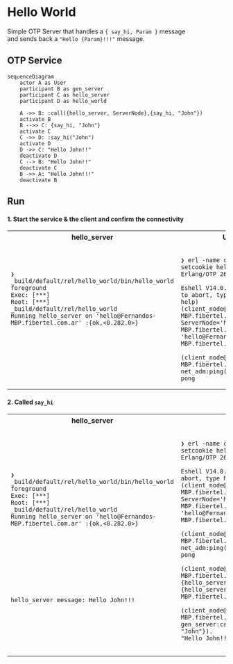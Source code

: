 Hello World
=====

Simple OTP Server that handles a `{ say_hi, Param }` message  
and sends back a  `"Hello {Param}!!!"` message.

OTP Service
---


```mermaid
sequenceDiagram
    actor A as User
    participant B as gen_server
    participant C as hello_server
    participant D as hello_world

    A ->> B: :call({hello_server, ServerNode},{say_hi, "John"})
    activate B
    B -->> C: {say_hi, "John"}
    activate C  
    C ->> D: :say_hi("John")
    activate D
    D ->> C: "Hello John!!"
    deactivate D
    C --> B: "Hello John!!"
    deactivate C
    B ->> A: "Hello John!!!"
    deactivate B
```



Run
---

#### 1. Start the service & the client and confirm the connectivity 
<table>
<tr>
<th>hello_server</th>
<th>User</th>
</tr>
<tr>
<td id="shell1">

```shell
❯ _build/default/rel/hello_world/bin/hello_world foreground
Exec: [***]
Root: [***]
_build/default/rel/hello_world
Running hello_server on 'hello@Fernandos-MBP.fibertel.com.ar' :{ok,<0.282.0>}






```

</td>
<td id="shell2">

```shell

❯ erl -name client_node -setcookie hello
Erlang/OTP 26 [****]

Eshell V14.0.2 (press Ctrl+G to abort, type help(). for help)
(client_node@Fernandos-MBP.fibertel.com.ar)1> ServerNode='hello@Fernandos-MBP.fibertel.com.ar'.
'hello@Fernandos-MBP.fibertel.com.ar'

(client_node@Fernandos-MBP.fibertel.com.ar)2> net_adm:ping(ServerNode).
pong

```
</td>
</tr>
</table>


#### 2. Called `say_hi` 


<table>
<tr>
<th>hello_server</th>
<th>User</th>
</tr>
<tr>
<td id="shell1">

```shell
❯ _build/default/rel/hello_world/bin/hello_world foreground
Exec: [***]
Root: [***]
_build/default/rel/hello_world
Running hello_server on 'hello@Fernandos-MBP.fibertel.com.ar' :{ok,<0.282.0>}










hello_server message: Hello John!!!


```

</td>
<td id="shell2">

```shell

❯ erl -name client_node -setcookie hello
Erlang/OTP 26 [****]

Eshell V14.0.2 (press Ctrl+G to abort, type help(). for help)
(client_node@Fernandos-MBP.fibertel.com.ar)1> ServerNode='hello@Fernandos-MBP.fibertel.com.ar'.
'hello@Fernandos-MBP.fibertel.com.ar'

(client_node@Fernandos-MBP.fibertel.com.ar)2> net_adm:ping(ServerNode).
pong

(client_node@Fernandos-MBP.fibertel.com.ar)3> Pid={hello_server, ServerNode}.
{hello_server,'hello@Fernandos-MBP.fibertel.com.ar'}

(client_node@Fernandos-MBP.fibertel.com.ar)4> gen_server:call( Pid,{say_hi, "John"}).
"Hello John!!!"


```
</td>
</tr>
</table>
